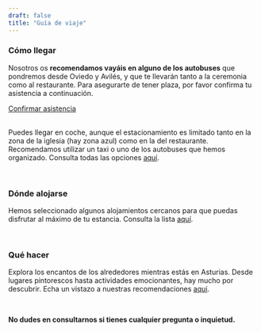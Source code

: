 ```yaml
---
draft: false
title: "Guía de viaje"
---
```


### Cómo llegar

Nosotros os **recomendamos vayáis en alguno de los autobuses** que pondremos desde Oviedo y Avilés, y que te llevarán tanto a la ceremonia como al restaurante. Para asegurarte de tener plaza, por favor confirma tu asistencia a continuación.

<section class="button-container">
    <a href="https://docs.google.com/forms/d/e/1FAIpQLScq2pP8ATJLhpKHwHeiGDF7o2PFuoBEDatHrdL6Gm-oMKghQQ/viewform" target="_blank" class="button">Confirmar asistencia</a>
</section>

<br>

Puedes llegar en coche, aunque el estacionamiento es limitado tanto en la zona de la iglesia (hay zona azul) como en la del restaurante. Recomendamos utilizar un taxi o uno de los autobuses que hemos organizado. Consulta todas las opciones [aquí](/travel).




<br>

### Dónde alojarse

Hemos seleccionado algunos alojamientos cercanos para que puedas disfrutar al máximo de tu estancia. Consulta la lista [aquí](/accommodation).

<br>

### Qué hacer

Explora los encantos de los alrededores mientras estás en Asturias. Desde lugares pintorescos hasta actividades emocionantes, hay mucho por descubrir. Echa un vistazo a nuestras recomendaciones [aquí](/plans).

<br>

**No dudes en consultarnos si tienes cualquier pregunta o inquietud.**
